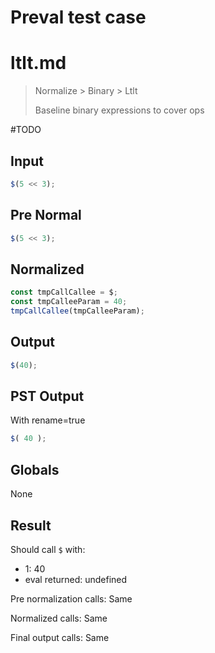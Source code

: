 # Preval test case

# ltlt.md

> Normalize > Binary > Ltlt
>
> Baseline binary expressions to cover ops

#TODO

## Input

`````js filename=intro
$(5 << 3);
`````

## Pre Normal


`````js filename=intro
$(5 << 3);
`````

## Normalized


`````js filename=intro
const tmpCallCallee = $;
const tmpCalleeParam = 40;
tmpCallCallee(tmpCalleeParam);
`````

## Output


`````js filename=intro
$(40);
`````

## PST Output

With rename=true

`````js filename=intro
$( 40 );
`````

## Globals

None

## Result

Should call `$` with:
 - 1: 40
 - eval returned: undefined

Pre normalization calls: Same

Normalized calls: Same

Final output calls: Same
